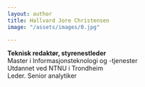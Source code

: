 ```yaml
---
layout: author
title: Hallvard Jore Christensen
image: "/assets/images/0.jpg"

---
```

**Teknisk redaktør, styrenestleder**  
Master i Informasjonsteknologi og -tjenester  
Utdannet ved NTNU i Trondheim  
Leder. Senior analytiker